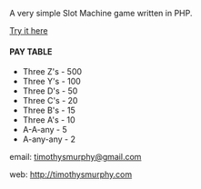A very simple Slot Machine game written in PHP.

[Try it here](http://timothysmurphy.com/dev/github/alphabet_slots/slot.php)


#### PAY TABLE

* Three Z's  -  500 
* Three Y's  -  100 
* Three D's  -  50
* Three C's  -  20
* Three B's  -  15
* Three A's  -  10
* A-A-any    -  5
* A-any-any  -  2



email: timothysmurphy@gmail.com

web: http://timothysmurphy.com